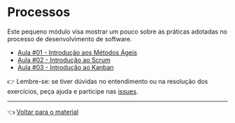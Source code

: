# Processos

Este pequeno módulo visa mostrar um pouco sobre as práticas adotadas no processo de desenvolvimento de software.

- [Aula #01 - Introdução aos Métodos Ágeis](aula01/aula.md)
- [Aula #02 - Introdução ao Scrum](aula02/aula.md)
- [Aula #03 - Introdução ao Kanban](aula03/aula.md)

👉 Lembre-se: se tiver dúvidas no entendimento ou na resolução dos exercícios, peça ajuda e participe nas [issues](https://github.com/cwi-reset/edicao-03-level-1/issues).

---

👈 [Voltar para o material](../material.md)